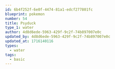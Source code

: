 ```yaml
---
id: 6b4f252f-6e0f-4474-81a1-edcf277801fc
blueprint: pokemon
number: 54
title: Psyduck
type_1: water
author: 4d8d6ede-5963-429f-9c2f-74b897007e0c
updated_by: 4d8d6ede-5963-429f-9c2f-74b897007e0c
updated_at: 1716140116
types:
  - water
tags:
  - basic
---
```

